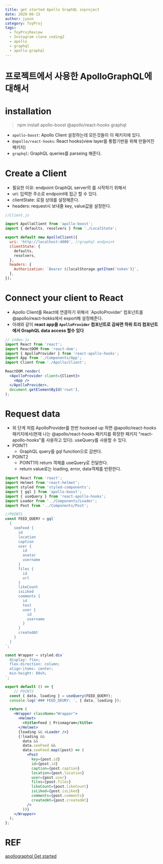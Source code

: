 ```yaml
---
title: get started Apollo GraphQL inproject
date: 2020-06-15
author: jyoon
category: ToyProj
tags:
  - ToyProjReview
  - Instagram clone coding2
  - apollo
  - graphql
  - apollo-graphql
---
```


# 프로젝트에서 사용한 ApolloGraphQL에 대해서

# installation

> npm install apollo-boost @apollo/react-hooks graphql

- `apollo-boost`: Apollo Client 설정하는데 모든것들이 이 패키지에 있다.
- `@apollo/react-hooks`: React hooks(view layer를 통합기반을 위해 만들어진 패키지)
- `graphql`: GraphQL queries를 parseing 해준다.

# Create a Client

- 필요한 이유: endpoint GraphQL server의 를 시작하기 위해서
- uri: 입력한 주소로 endpoint에 접근 할 수 있다.
- clientState: 로컬 상태를 설정해준다.
- headers: request시 보내줄 key, value값을 설정한다.

```jsx
//Client.js 

import ApolloClient from 'apollo-boost';
import { defaults, resolvers } from './LocalState';

export default new ApolloClient({
  uri: 'http://localhost:4000', //graphql endpoint
  clientState: {
    defaults,
    resolvers,
  },
  headers: {
    Authorization: `Bearer ${localStorage.getItem('token')}`,
  },
});
```

# Connect your client to React

- Apollo Client를 React에 연결하기 위해서 `ApolloProvider' 컴포넌트를 @apollo/react-hokks에서 export해 설정해준다.
- 아래와 같이 **react app을 `ApolloProvider` 컴포넌트로 감싸면 하위 트리 컴포넌트에서 GraphQL data access 할수 있다**

```jsx
// index.js 
import React from 'react';
import ReactDOM from 'react-dom';
import { ApolloProvider } from 'react-apollo-hooks';
import App from './Components/App';
import Client from './Apollo/Client';

ReactDOM.render(
  <ApolloProvider client={Client}>
    <App />
  </ApolloProvider>,
  document.getElementById('root'),
);
```

# Request data

- 위 단계 처럼 ApolloProvider를 한번 hooksed up 하면 @apollo/react-hooks패키지에서(현재 나는 @apollo/react-hooks 패키지를 확장한 패키지 "react-apollo-hooks"를 사용하고 있다). useQuery를 사용할 수 있다.
- POINT1
    - GraphQL query를 gql function으로 감싼다.
- POINT2
    - POINT1의 return 객체를 useQuery로 전달한다.
    - return value로는 loading, error, data객체를 반환한다.

```jsx
import React from 'react';
import Helmet from 'react-helmet';
import styled from 'styled-components';
import { gql } from 'apollo-boost';
import { useQuery } from 'react-apollo-hooks';
import Loader from '../Components/Loader';
import Post from '../Components/Post';

//POINT1
const FEED_QUERY = gql`
  {
    seeFeed {
      id
      location
      caption
      user {
        id
        avatar
        username
      }
      files {
        id
        url
      }
      likeCount
      isLiked
      comments {
        id
        text
        user {
          id
          username
        }
      }
      createdAt
    }
  }
`;

const Wrapper = styled.div`
  display: flex;
  flex-direction: column;
  align-items: center;
  min-height: 80vh;
`;

export default () => {
	// POINT2
  const { data, loading } = useQuery(FEED_QUERY);
  console.log('### FEED_QEURY: ', { data, loading });

  return (
    <Wrapper className="Wrapper">
      <Helmet>
        <title>Feed | Prismagram</title>
      </Helmet>
      {loading && <Loader />}
      {!loading &&
        data &&
        data.seeFeed &&
        data.seeFeed.map((post) => (
          <Post
            key={post.id}
            id={post.id}
            caption={post.caption}
            location={post.location}
            user={post.user}
            files={post.files}
            likeCount={post.likeCount}
            isLiked={post.isLiked}
            comments={post.comments}
            createdAt={post.createdAt}
          />
        ))}
    </Wrapper>
  );
};
```

# REF

[apollographql Get started]([https://www.apollographql.com/docs/react/get-started/](https://www.apollographql.com/docs/react/get-started/))